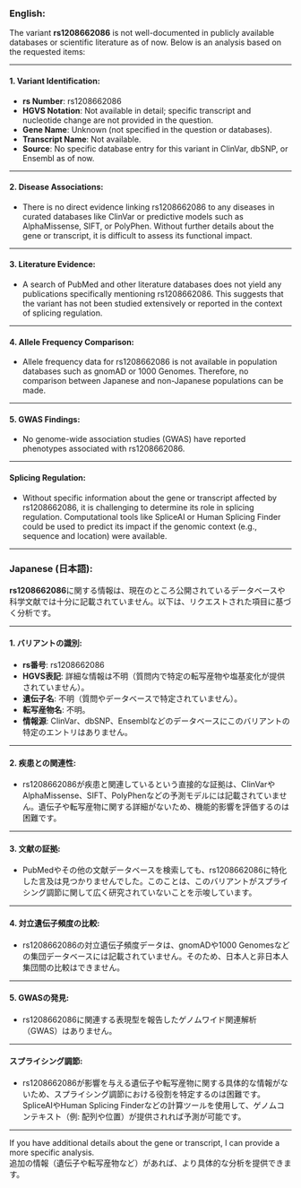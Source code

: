 ### English:
The variant **rs1208662086** is not well-documented in publicly available databases or scientific literature as of now. Below is an analysis based on the requested items:

---

#### 1. Variant Identification:
- **rs Number**: rs1208662086
- **HGVS Notation**: Not available in detail; specific transcript and nucleotide change are not provided in the question.
- **Gene Name**: Unknown (not specified in the question or databases).
- **Transcript Name**: Not available.
- **Source**: No specific database entry for this variant in ClinVar, dbSNP, or Ensembl as of now.

---

#### 2. Disease Associations:
- There is no direct evidence linking rs1208662086 to any diseases in curated databases like ClinVar or predictive models such as AlphaMissense, SIFT, or PolyPhen. Without further details about the gene or transcript, it is difficult to assess its functional impact.

---

#### 3. Literature Evidence:
- A search of PubMed and other literature databases does not yield any publications specifically mentioning rs1208662086. This suggests that the variant has not been studied extensively or reported in the context of splicing regulation.

---

#### 4. Allele Frequency Comparison:
- Allele frequency data for rs1208662086 is not available in population databases such as gnomAD or 1000 Genomes. Therefore, no comparison between Japanese and non-Japanese populations can be made.

---

#### 5. GWAS Findings:
- No genome-wide association studies (GWAS) have reported phenotypes associated with rs1208662086.

---

#### Splicing Regulation:
- Without specific information about the gene or transcript affected by rs1208662086, it is challenging to determine its role in splicing regulation. Computational tools like SpliceAI or Human Splicing Finder could be used to predict its impact if the genomic context (e.g., sequence and location) were available.

---

### Japanese (日本語):
**rs1208662086**に関する情報は、現在のところ公開されているデータベースや科学文献では十分に記載されていません。以下は、リクエストされた項目に基づく分析です。

---

#### 1. バリアントの識別:
- **rs番号**: rs1208662086
- **HGVS表記**: 詳細な情報は不明（質問内で特定の転写産物や塩基変化が提供されていません）。
- **遺伝子名**: 不明（質問やデータベースで特定されていません）。
- **転写産物名**: 不明。
- **情報源**: ClinVar、dbSNP、Ensemblなどのデータベースにこのバリアントの特定のエントリはありません。

---

#### 2. 疾患との関連性:
- rs1208662086が疾患と関連しているという直接的な証拠は、ClinVarやAlphaMissense、SIFT、PolyPhenなどの予測モデルには記載されていません。遺伝子や転写産物に関する詳細がないため、機能的影響を評価するのは困難です。

---

#### 3. 文献の証拠:
- PubMedやその他の文献データベースを検索しても、rs1208662086に特化した言及は見つかりませんでした。このことは、このバリアントがスプライシング調節に関して広く研究されていないことを示唆しています。

---

#### 4. 対立遺伝子頻度の比較:
- rs1208662086の対立遺伝子頻度データは、gnomADや1000 Genomesなどの集団データベースには記載されていません。そのため、日本人と非日本人集団間の比較はできません。

---

#### 5. GWASの発見:
- rs1208662086に関連する表現型を報告したゲノムワイド関連解析（GWAS）はありません。

---

#### スプライシング調節:
- rs1208662086が影響を与える遺伝子や転写産物に関する具体的な情報がないため、スプライシング調節における役割を特定するのは困難です。SpliceAIやHuman Splicing Finderなどの計算ツールを使用して、ゲノムコンテキスト（例: 配列や位置）が提供されれば予測が可能です。

---

If you have additional details about the gene or transcript, I can provide a more specific analysis.  
追加の情報（遺伝子や転写産物など）があれば、より具体的な分析を提供できます。